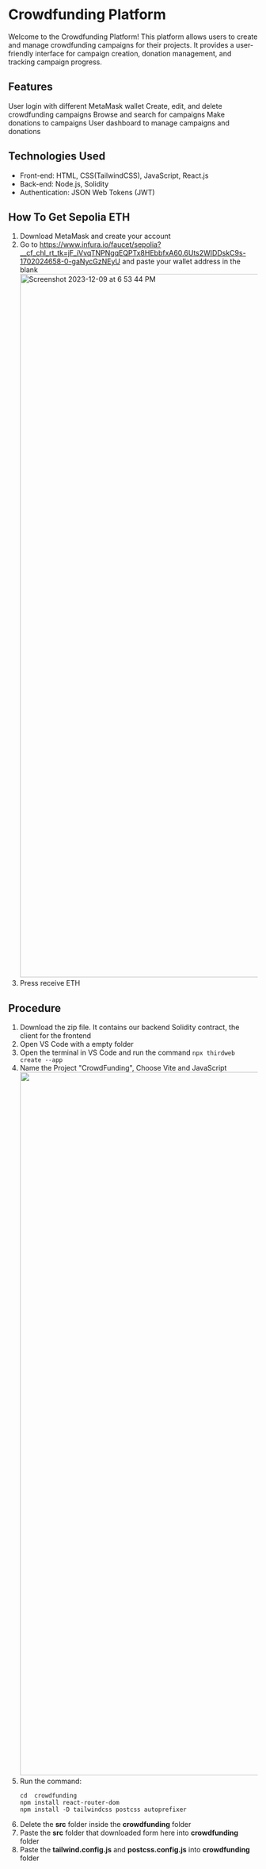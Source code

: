 # Crowdfunding Platform

Welcome to the Crowdfunding Platform! This platform allows users to create and manage crowdfunding campaigns for their projects. It provides a user-friendly interface for campaign creation, donation management, and tracking campaign progress.

## Features
User login with different MetaMask wallet
Create, edit, and delete crowdfunding campaigns
Browse and search for campaigns
Make donations to campaigns
User dashboard to manage campaigns and donations

## Technologies Used
* Front-end: HTML, CSS(TailwindCSS), JavaScript, React.js
* Back-end: Node.js, Solidity
* Authentication: JSON Web Tokens (JWT)


## How To Get Sepolia ETH
1. Download MetaMask and create your account 
2. Go to https://www.infura.io/faucet/sepolia?__cf_chl_rt_tk=jF_iVvqTNPNgqEQPTx8HEbbfxA60.6Uts2WIDDskC9s-1702024658-0-gaNycGzNEyU and paste your wallet address in the blank
   <img width="1418" alt="Screenshot 2023-12-09 at 6 53 44 PM" src="https://github.com/by8bye/Crownfunding/assets/126759451/0b8766b5-e805-4f59-aa6f-6a3f2ebbb311">
3. Press receive ETH

## Procedure
1. Download the zip file. It contains our backend Solidity contract, the client for the frontend
2. Open VS Code with a empty folder
3. Open the terminal in VS Code and run the command `npx thirdweb create --app`
4. Name the Project "CrowdFunding", Choose Vite and JavaScript
   <img width="1418"  src="https://github.com/by8bye/Crownfunding/assets/126760063/eadf4e33-6899-4b7c-90fa-157db54ad42b">
5. Run the command:
   ```
   cd  crowdfunding
   npm install react-router-dom
   npm install -D tailwindcss postcss autoprefixer 
   ```
6. Delete the **src** folder inside the **crowdfunding** folder
7. Paste the **src** folder that downloaded form here into **crowdfunding** folder
8. Paste the **tailwind.config.js** and **postcss.config.js** into **crowdfunding** folder
